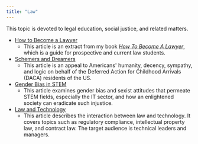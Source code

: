 ```yaml
---
title: "Law"
---
```


This topic is devoted to legal education, social justice, and related matters.

- [How to Become a Lawyer](HowToBecomeLawyer.md)
  - This article is an extract from my book *[How To Become A Lawyer](https://www.amazon.com/How-Become-Lawyer-2015-01-07-Prospective-ebook/dp/B007O48QTC/ref=sr_1_5?keywords=amen+zwa&qid=1637675382&sr=8-5)*, which is a guide for prospective and current law students.
- [Schemers and Dreamers](SchemersAndDreamers.md)
  - This article is an appeal to Americans' humanity, decency, sympathy, and logic on behalf of the Deferred Action for Childhood Arrivals (DACA) residents of the US.
- [Gender Bias in STEM](STEMGenderBias.md)
  - This article examines gender bias and sexist attitudes that permeate STEM fields, especially the IT sector, and how an enlightened society can eradicate such injustice.
- [Law and Technology](LawAndTechnology.md)
  - This article describes the interaction between law and technology. It covers topics such as regulatory compliance, intellectual property law, and contract law. The target audience is technical leaders and managers.
